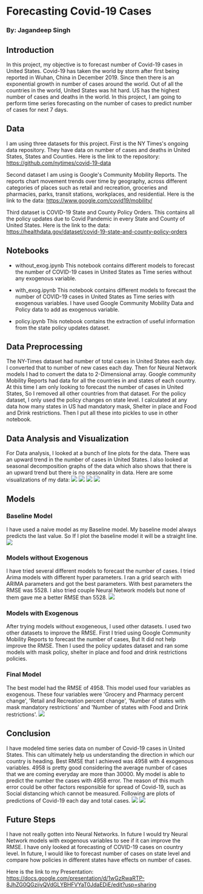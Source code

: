 # Forecasting Covid-19 Cases
### By: Jagandeep Singh

## Introduction
In this project, my objective is to forecast number of Covid-19 cases in United States. Covid-19 has taken the world by storm after first  being reported in Wuhan, China in December 2019. Since then there is an exponential growth in number of cases around the world. Out of all the countries in the world, United States was hit hard. US has the highest number of cases and deaths in the world. In this project, I am going to perform time series forecasting on the number of cases to predict number of cases for next 7 days.

## Data
I am using three datasets for this project. First is the NY Times's ongoing data repository. They have data on number of cases and deaths in United States, States and Counties.
Here is the link to the repository:
https://github.com/nytimes/covid-19-data

Second dataset I am using is Google's Community Mobility Reports. The reports chart movement trends over time by geography, across different categories of places such as retail and recreation, groceries and pharmacies, parks, transit stations, workplaces, and residential.
Here is the link to the data:
https://www.google.com/covid19/mobility/

Third dataset is COVID-19 State and County Policy Orders. This contains all the policy updates due to Covid Pandemic in every State and County of United States.
Here is the link to the data:
https://healthdata.gov/dataset/covid-19-state-and-county-policy-orders

## Notebooks
- without_exog.ipynb
This notebook contains different models to forecast the number of COVID-19 cases in United States as Time series without any exogenous variable.

- with_exog.ipynb
This notebook contains different models to forecast the number of COVID-19 cases in United States as Time series with exogenous variables. I have used Google Community Mobility Data and Policy data to add as exogenous variable.

- policy.ipynb
This notebook contains the extraction of useful information from the state policy updates dataset.

## Data Preprocessing
The NY-Times dataset had number of total cases in United States each day. I converted that to number of new cases each day. Then for Neural Network models I had to convert the data to 2-Dimensional array. Google community Mobility Reports had data for all the countries in and states of each country. At this time I am only looking to forecast the number of cases in United States, So I removed all other countries from that dataset. For the policy dataset, I only used the policy changes on state level. I calculated at any data how many states in US had mandatory mask, Shelter in place and Food and Drink restrictions. Then I put all these into pickles to use in other notebook.

## Data Analysis and Visualization
For Data analysis, I looked at a bunch of line plots for the data. There was an upward trend in the number of cases in United States. I also looked at seasonal decomposition graphs of the data which also shows that there is an upward trend but there is no seasonality in data.
Here are some visualizations of my data:
![](images/cases.png)
![](images/case_day.png)
![](images/acf.png)
![](images/pacf.png)

## Models
### Baseline Model
I have used a naive model as my Baseline model. My baseline model always predicts the last value. So If I plot the baseline model it will be a straight line.
![](images/baseline.png)

### Models without Exogenous
I have tried several different models to forecast the number of cases. I tried Arima models with different hyper parameters. I ran a grid search with ARIMA parameters and got the best parameters. With best parameters the RMSE was 5528. I also tried couple Neural Network models but none of them gave me a better RMSE than 5528.
![](images/arima.png)

### Models with Exogenous
After trying models without exogeneous, I used other datasets. I used two other datasets to improve the RMSE. First I tried using Google Community Mobility Reports to forecast the number of cases, But It did not help improve the RMSE. Then I used the policy updates dataset and ran some models with mask policy, shelter in place and food and drink restrictions policies.

### Final Model
The best model had the RMSE of 4958. This model used four variables as exogenous. These four variables were 'Grocery and Pharmacy percent change', 'Retail and Recreation percent change', 'Number of states with mask mandatory restrictions' and 'Number of states with Food and Drink restrictions'.
![](images/final.png)

## Conclusion
I have modeled time series data on number of Covid-19 cases in United States. This can ultimately help us understanding the direction in which our country is heading. Best RMSE that I achieved was 4958 with 4 exogenous variables. 4958 is pretty good considering the average number of cases that we are coming everyday are more than 30000. My model is able to predict the number the cases with 4958 error. The reason of this much error could be other factors responsible for spread of Covid-19, such as Social distancing which cannot be measured. Following are plots of predictions of Covid-19 each day and total cases.
![](images/day.png)
![](images/total.png)

## Future Steps
I have not really gotten into Neural Networks. In future I would try Neural Network models with exogenous variables to see if it can improve the RMSE. I have only looked at forecasting of COVID-19 cases on country level. In future, I would like to forecast number of cases on state level and compare how policies in different states have effects on number of cases.  

Here is the link to my Presentation:
https://docs.google.com/presentation/d/1wGzRwaRTP-8JhZG0QGziiyQVdGLYBHFVYaT0JdaEDjE/edit?usp=sharing
